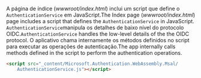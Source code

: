 <span data-ttu-id="0fb8b-101">A página de índice (*wwwroot/index.html*) inclui um script que define o `AuthenticationService` em JavaScript.</span><span class="sxs-lookup"><span data-stu-id="0fb8b-101">The Index page (*wwwroot/index.html*) page includes a script that defines the `AuthenticationService` in JavaScript.</span></span> <span data-ttu-id="0fb8b-102">`AuthenticationService`manipula os detalhes de baixo nível do protocolo OIDC.</span><span class="sxs-lookup"><span data-stu-id="0fb8b-102">`AuthenticationService` handles the low-level details of the the OIDC protocol.</span></span> <span data-ttu-id="0fb8b-103">O aplicativo chama internamente os métodos definidos no script para executar as operações de autenticação.</span><span class="sxs-lookup"><span data-stu-id="0fb8b-103">The app internally calls methods defined in the script to perform the authentication operations.</span></span>

```html
<script src="_content/Microsoft.Authentication.WebAssembly.Msal/
    AuthenticationService.js"></script>
```
